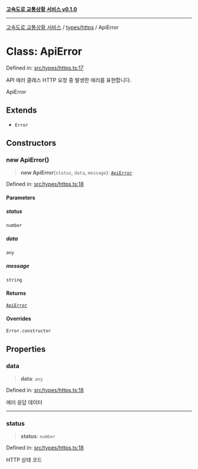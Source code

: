 [**고속도로 교통상황 서비스 v0.1.0**](../../../README.md)

***

[고속도로 교통상황 서비스](../../../modules.md) / [types/https](../README.md) / ApiError

# Class: ApiError

Defined in: [src/types/https.ts:17](https://github.com/ksheyon123/road-status-preview/blob/f8475dd9e1f35d9b8acf92ef20ed9d0782a8bb42/src/types/https.ts#L17)

API 에러 클래스
HTTP 요청 중 발생한 에러를 표현합니다.

 ApiError

## Extends

- `Error`

## Constructors

### new ApiError()

> **new ApiError**(`status`, `data`, `message`): [`ApiError`](ApiError.md)

Defined in: [src/types/https.ts:18](https://github.com/ksheyon123/road-status-preview/blob/f8475dd9e1f35d9b8acf92ef20ed9d0782a8bb42/src/types/https.ts#L18)

#### Parameters

##### status

`number`

##### data

`any`

##### message

`string`

#### Returns

[`ApiError`](ApiError.md)

#### Overrides

`Error.constructor`

## Properties

### data

> **data**: `any`

Defined in: [src/types/https.ts:18](https://github.com/ksheyon123/road-status-preview/blob/f8475dd9e1f35d9b8acf92ef20ed9d0782a8bb42/src/types/https.ts#L18)

에러 응답 데이터

***

### status

> **status**: `number`

Defined in: [src/types/https.ts:18](https://github.com/ksheyon123/road-status-preview/blob/f8475dd9e1f35d9b8acf92ef20ed9d0782a8bb42/src/types/https.ts#L18)

HTTP 상태 코드
